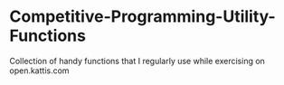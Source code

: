 # Competitive-Programming-Utility-Functions
Collection of handy functions that I regularly use while exercising on open.kattis.com
